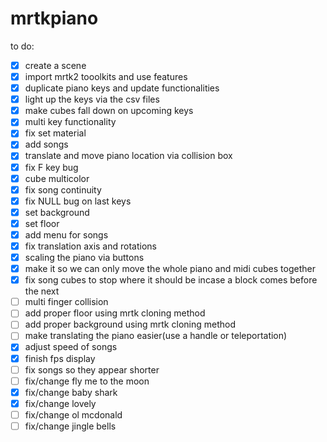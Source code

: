 # mrtkpiano

to do:
- [x] create a scene
- [x] import mrtk2 tooolkits and use features
- [x] duplicate piano keys and update functionalities
- [x] light up the keys via the csv files
- [x] make cubes fall down on upcoming keys
- [x] multi key functionality
- [x] fix set material
- [x] add songs
- [x] translate and move piano location via collision box
- [x] fix F key bug
- [x] cube multicolor
- [x] fix song continuity
- [x] fix NULL bug on last keys
- [x] set background
- [x] set floor
- [x] add menu for songs
- [x] fix translation axis and rotations
- [x] scaling the piano via buttons
- [x] make it so we can only move the whole piano and midi cubes together
- [x] fix song cubes to stop where it should be incase a block comes before the next
- [ ] multi finger collision
- [ ] add proper floor using mrtk cloning method
- [ ] add proper background using mrtk cloning method
- [ ] make translating the piano easier(use a handle or teleportation)
- [x] adjust speed of songs
- [x] finish fps display
- [ ] fix songs so they appear shorter
- [ ] fix/change fly me to the moon
- [x] fix/change baby shark
- [x] fix/change lovely
- [ ] fix/change ol mcdonald
- [ ] fix/change jingle bells